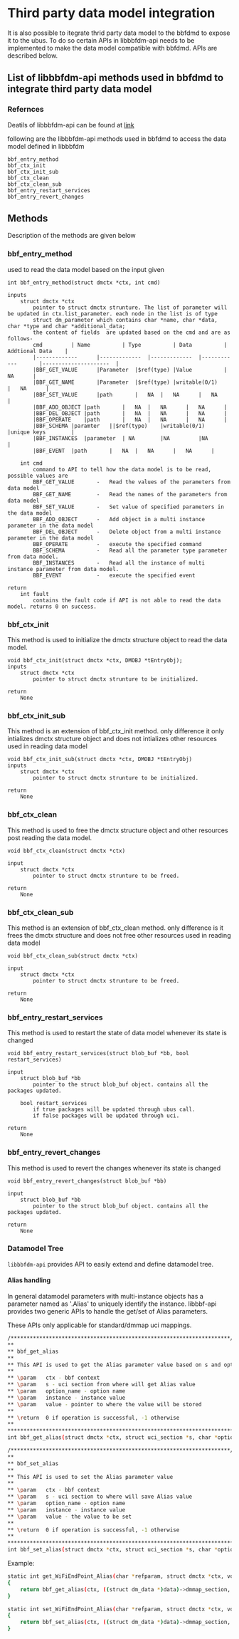 # Third party data model integration

It is also possible to itegrate thrid party data model to the bbfdmd to expose it to the ubus. To do so certain APIs in libbbfdm-api needs to be implemented to make the data model compatible with bbfdmd. APIs are described below.


## List of libbbfdm-api methods used in bbfdmd to integrate third party data model

### Refernces
Deatils of libbbfdm-api can be found at [link](../../docs)

following are the libbbfdm-api methods used in bbfdmd to access the data model defined in libbbfdm

```	
bbf_entry_method
bbf_ctx_init
bbf_ctx_init_sub
bbf_ctx_clean
bbf_ctx_clean_sub
bbf_entry_restart_services
bbf_entry_revert_changes
```

## Methods
Description of the methods are given below

### bbf_entry_method

used to read the data model based on the input given

``` 
int bbf_entry_method(struct dmctx *ctx, int cmd)

inputs
	struct dmctx *ctx
		pointer to struct dmctx strunture. The list of parameter will be updated in ctx.list_parameter. each node in the list is of type
		struct dm_parameter which contains char *name, char *data, char *type and char *additional_data;
		the content of fields  are updated based on the cmd and are as follows-
		cmd			| Name       	| Type       	| Data			| Addtional Data	|
		|-------------		|-------------	|-------------	|------------		|---------------------	|
		|BBF_GET_VALUE		|Parameter	|$ref(type)	|Value			|	NA		|
		|BBF_GET_NAME		|Parameter	|$ref(type)	|writable(0/1)		|	NA		|
		|BBF_SET_VALUE		|path 		|	NA	| 	NA		|	NA	   	|
		|BBF_ADD_OBJECT	|path		|	NA	| 	NA		|	NA	   	|
		|BBF_DEL_OBJECT	|path		|	NA	| 	NA		|	NA	   	|
		|BBF_OPERATE	|path		|	NA	| 	NA		|	NA	   	|
		|BBF_SCHEMA	|paramter	||$ref(type)	|writable(0/1)		|unique keys  		|
		|BBF_INSTANCES	|parameter	| NA		|NA			|NA		   	|
		|BBF_EVENT	|path		|	NA	| 	NA		|	NA	   	|
		
	int cmd
		command to API to tell how the data model is to be read, possible values are
		BBF_GET_VALUE		-	Read the values of the parameters from data model
		BBF_GET_NAME 		-	Read the names of the parameters from data model
		BBF_SET_VALUE		-	Set value of specified parameters in the data model
		BBF_ADD_OBJECT		-	Add object in a multi instance parameter in the data model
		BBF_DEL_OBJECT		-	Delete object from a multi instance parameter in the data model	
		BBF_OPERATE			- 	execute the specified command
		BBF_SCHEMA			- 	Read all the parameter type parameter from data model.
		BBF_INSTANCES		-	Read all the instance of multi instance parameter from data model.
		BBF_EVENT			-	execute the specified event

return
	int fault
		contains the fault code if API is not able to read the data model. returns 0 on success.	
```

### bbf_ctx_init

This method is used to initialize the dmctx structure object to read the data model.

``` 
void bbf_ctx_init(struct dmctx *ctx, DMOBJ *tEntryObj);
inputs
	struct dmctx *ctx
		pointer to struct dmctx strunture to be initialized.

return
	None
```

### bbf_ctx_init_sub

This method is an extension of bbf_ctx_init method. only difference it only intializes dmctx structure object and does not intializes other resources used in reading data model

``` 
void bbf_ctx_init_sub(struct dmctx *ctx, DMOBJ *tEntryObj)
inputs
	struct dmctx *ctx
		pointer to struct dmctx strunture to be initialized.

return
	None
```


### bbf_ctx_clean

This method is used to free the dmctx structure object  and other resources post reading the data model.

```
void bbf_ctx_clean(struct dmctx *ctx)

input
	struct dmctx *ctx
		pointer to struct dmctx strunture to be freed.
	
return
	None	
```

### bbf_ctx_clean_sub

This method is an extension of bbf_ctx_clean method. only difference is it frees the dmctx structure and does not free other resources used in reading data model

```
void bbf_ctx_clean_sub(struct dmctx *ctx)

input
	struct dmctx *ctx
		pointer to struct dmctx strunture to be freed.
	
return
	None
```

### bbf_entry_restart_services

This method is used to restart the state of data model whenever its state is changed

```
void bbf_entry_restart_services(struct blob_buf *bb, bool restart_services)

input
	struct blob_buf *bb
		pointer to the struct blob_buf object. contains all the packages updated.

	bool restart_services 
		if true packages will be updated through ubus call.
		if false packages will be updated through uci.
	
return 
	None
```
### bbf_entry_revert_changes

This method is used to revert the changes whenever its state is changed

```
void bbf_entry_revert_changes(struct blob_buf *bb)

input
	struct blob_buf *bb
		pointer to the struct blob_buf object. contains all the packages updated.
	
return
	None
```

### Datamodel Tree
`libbbfdm-api` provides API to easily extend and define datamodel tree.

#### Alias handling
In general datamodel parameters with multi-instance objects has a parameter named as '.Alias' to uniquely identify the instance. libbbf-api provides two generic APIs to handle the get/set of Alias parameters.

These APIs only applicable for standard/dmmap uci mappings.
```bash
/*********************************************************************//**
**
** bbf_get_alias
**
** This API is used to get the Alias parameter value based on s and option_name
**
** \param   ctx - bbf context
** \param   s - uci section from where will get Alias value
** \param   option_name - option name
** \param   instance - instance value
** \param   value - pointer to where the value will be stored
**
** \return  0 if operation is successful, -1 otherwise
**
**************************************************************************/
int bbf_get_alias(struct dmctx *ctx, struct uci_section *s, char *option_name, char *instance, char **value);

/*********************************************************************//**
**
** bbf_set_alias
**
** This API is used to set the Alias parameter value
**
** \param   ctx - bbf context
** \param   s - uci section to where will save Alias value
** \param   option_name - option name
** \param   instance - instance value
** \param   value - the value to be set
**
** \return  0 if operation is successful, -1 otherwise
**
**************************************************************************/
int bbf_set_alias(struct dmctx *ctx, struct uci_section *s, char *option_name, char *instance, char *value);
```

Example:
```bash
static int get_WiFiEndPoint_Alias(char *refparam, struct dmctx *ctx, void *data, char *instance, char **value)
{
	return bbf_get_alias(ctx, ((struct dm_data *)data)->dmmap_section, "endpointalias", instance, value);
}

static int set_WiFiEndPoint_Alias(char *refparam, struct dmctx *ctx, void *data, char *instance, char *value, int action)
{
	return bbf_set_alias(ctx, ((struct dm_data *)data)->dmmap_section, "endpointalias", instance, value);
}
```
